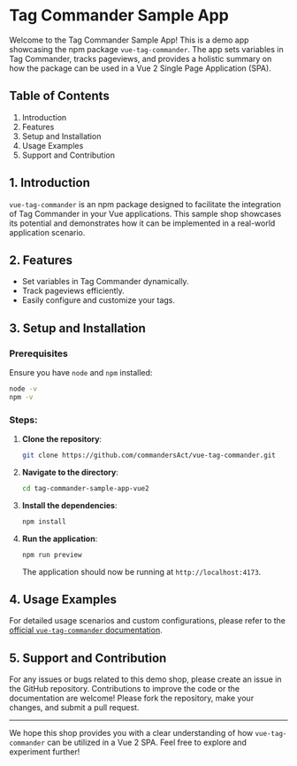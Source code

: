 # Tag Commander Sample App

Welcome to the Tag Commander Sample App! This is a demo app showcasing the npm package `vue-tag-commander`. The app sets variables in Tag Commander, tracks pageviews, and provides a holistic summary on how the package can be used in a Vue 2 Single Page Application (SPA).

## Table of Contents

1. Introduction
2. Features
3. Setup and Installation
4. Usage Examples
5. Support and Contribution

## 1. Introduction

`vue-tag-commander` is an npm package designed to facilitate the integration of Tag Commander in your Vue applications. This sample shop showcases its potential and demonstrates how it can be implemented in a real-world application scenario.

## 2. Features

- Set variables in Tag Commander dynamically.
- Track pageviews efficiently.
- Easily configure and customize your tags.

## 3. Setup and Installation

### Prerequisites

Ensure you have `node` and `npm` installed:

```bash
node -v
npm -v
```

### Steps:

1. **Clone the repository**:

   ```bash
   git clone https://github.com/commandersAct/vue-tag-commander.git
   ```

2. **Navigate to the directory**:

   ```bash
   cd tag-commander-sample-app-vue2
   ```

3. **Install the dependencies**:

   ```bash
   npm install
   ```

4. **Run the application**:

   ```bash
   npm run preview
   ```

   The application should now be running at `http://localhost:4173`.

## 4. Usage Examples

For detailed usage scenarios and custom configurations, please refer to the [official `vue-tag-commander` documentation](../README.md).

## 5. Support and Contribution

For any issues or bugs related to this demo shop, please create an issue in the GitHub repository. Contributions to improve the code or the documentation are welcome! Please fork the repository, make your changes, and submit a pull request.

---

We hope this shop provides you with a clear understanding of how `vue-tag-commander` can be utilized in a Vue 2 SPA. Feel free to explore and experiment further!
